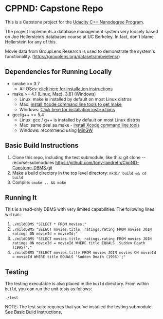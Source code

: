 # CPPND: Capstone Repo

This is a Capstone project for the [Udacity C++ Nanodegree Program](https://www.udacity.com/course/c-plus-plus-nanodegree--nd213).

The project implements a database management system very loosely based on Joe Hellerstein’s databases course at UC Berkeley.
In fact, don't blame Hellerstein for any of this.

Movie data from GroupLens Research is used to demonstrate the system's functionality. (https://grouplens.org/datasets/movielens/)

## Dependencies for Running Locally
* cmake >= 3.7
  * All OSes: [click here for installation instructions](https://cmake.org/install/)
* make >= 4.1 (Linux, Mac), 3.81 (Windows)
  * Linux: make is installed by default on most Linux distros
  * Mac: [install Xcode command line tools to get make](https://developer.apple.com/xcode/features/)
  * Windows: [Click here for installation instructions](http://gnuwin32.sourceforge.net/packages/make.htm)
* gcc/g++ >= 5.4
  * Linux: gcc / g++ is installed by default on most Linux distros
  * Mac: same deal as make - [install Xcode command line tools](https://developer.apple.com/xcode/features/)
  * Windows: recommend using [MinGW](http://www.mingw.org/)

## Basic Build Instructions

1. Clone this repo, including the test submodule, like this: git clone --recurse-submodules https://github.com/tony-landreth/CppND-Capstone-DBMS.git
2. Make a build directory in the top level directory: `mkdir build && cd build`
3. Compile: `cmake .. && make`

## Running It
This is a read-only DBMS with very limited capabilities. The following lines will run:
1. `./mildDBMS "SELECT * FROM movies;"`  
2. `./mildDBMS "SELECT movies.title, ratings.rating FROM movies JOIN ratings ON movieId = movieId;"`  
3. `./mildDBMS "SELECT movies.title, ratings.rating FROM movies JOIN ratings ON movieId = movieId WHERE title EQUALS 'Sudden Death (1995)';"`  
4. `./mildDBMS "SELECT movies.title FROM movies JOIN movies ON movieId = movieId WHERE title EQUALS 'Sudden Death (1995)';"`  

## Testing

The testing executable is also placed in the `build` directory. From within `build`, you can run the unit tests as follows:
```
./test
```
NOTE: The test suite requires that you've installed the testing submodule. See Basic Build Instructions.